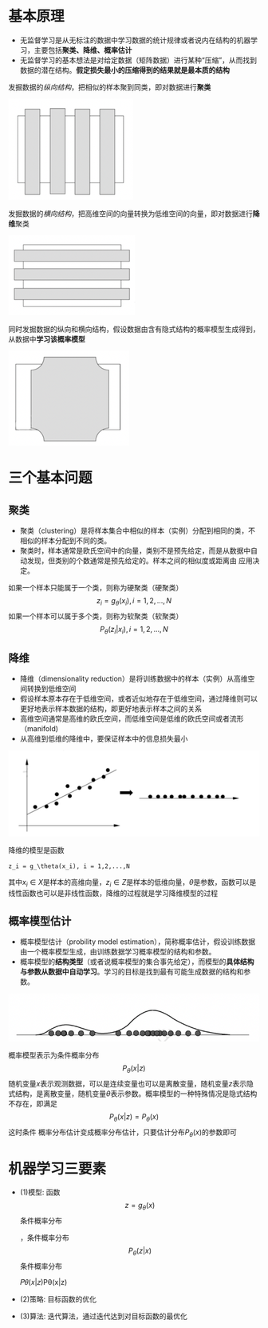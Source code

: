 # 基本原理

- 无监督学习是从无标注的数据中学习数据的统计规律或者说内在结构的机器学习，主要包括**聚类、降维、概率估计**
- 无监督学习的基本想法是对给定数据（矩阵数据）进行某种“压缩”，从而找到数据的潜在结构。**假定损失最小的压缩得到的结果就是最本质的结构**

发掘数据的*纵向结构*，把相似的样本聚到同类，即对数据进行**聚类**

![Cluster](../img/ML/Cluster.png)

发掘数据的*横向结构*，把高维空间的向量转换为低维空间的向量，即对数据进行**降维**聚类

![Dimensionalityreductioncluster](../img/ML/Dimensionalityreductioncluster.png)

同时发掘数据的纵向和横向结构，假设数据由含有隐式结构的概率模型生成得到，从数据中**学习该概率模型**

![Horizontalandvertical](../img/ML/Horizontalandvertical.png)

# 三个基本问题

## 聚类

- 聚类（clustering）是将样本集合中相似的样本（实例）分配到相同的类，不相似的样本分配到不同的类。
- 聚类时，样本通常是欧氏空间中的向量，类别不是预先给定，而是从数据中自动发现，但类别的个数通常是预先给定的。样本之间的相似度或距离由 应用决定。





如果一个样本只能属于一个类，则称为硬聚类（硬聚类）
$$
z_i = g_\theta(x_i), i = 1,2,...,N
$$
如果一个样本可以属于多个类，则称为软聚类（软聚类）
$$
P_\theta(z_i|x_i), i = 1,2,...,N
$$

## 降维

- 降维（dimensionality reduction）是将训练数据中的样本（实例）从高维空间转换到低维空间
- 假设样本原本存在于低维空间，或者近似地存在于低维空间，通过降维则可以更好地表示样本数据的结构，即更好地表示样本之间的关系
- 高维空间通常是高维的欧氏空间，而低维空间是低维的欧氏空间或者流形（manifold)
- 从高维到低维的降维中，要保证样本中的信息损失最小

![dimensionalityreduction](../img/ML/dimensionalityreduction.png)

降维的模型是函数

```
z_i = g_\theta(x_i), i = 1,2,...,N
```

其中$x_i\in X$是样本的高维向量，$z_i \in Z$是样本的低维向量，$\theta$是参数，函数可以是线性函数也可以是非线性函数，降维的过程就是学习降维模型的过程

## 概率模型估计

- 概率模型估计（probility model estimation），简称概率估计，假设训练数据由一个概率模型生成，由训练数据学习概率模型的结构和参数。
- 概率模型的**结构类型**（或者说概率模型的集合事先给定），而模型的**具体结构与参数从数据中自动学习**。学习的目标是找到最有可能生成数据的结构和参数。

![probilitymodelestimation](../img/ML/probilitymodelestimation.png)

概率模型表示为条件概率分布
$$
P_\theta(x|z)
$$
随机变量$x$表示观测数据，可以是连续变量也可以是离散变量，随机变量$z$表示隐式结构，是离散变量，随机变量$\theta$表示参数。概率模型的一种特殊情况是隐式结构不存在，即满足
$$
P_\theta(x|z) = P_\theta(x)
$$
这时条件 概率分布估计变成概率分布估计，只要估计分布$P_\theta(x)$的参数即可

# 机器学习三要素

- (1)模型: 函数
  $$
  z = g_\theta(x)
  $$
  条件概率分布

  ，条件概率分布
  $$
  P_\theta(z|x)
  $$
  条件概率分布

  

  𝑃𝜃(𝑥|𝑧)Pθ(x|z)

- (2)策略: 目标函数的优化

- (3)算法: 迭代算法，通过迭代达到对目标函数的最优化









